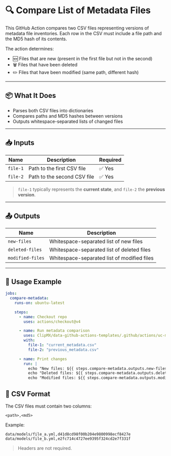 # 🔍 Compare List of Metadata Files

This GitHub Action compares two CSV files representing versions of metadata file inventories. Each row in the CSV must include a file path and the MD5 hash of its contents.

The action determines:
- 🆕 Files that are new (present in the first file but not in the second)
- 🗑️ Files that have been deleted
- ✏️ Files that have been modified (same path, different hash)

---

## 📦 What It Does

- Parses both CSV files into dictionaries
- Compares paths and MD5 hashes between versions
- Outputs whitespace-separated lists of changed files

---

## 📥 Inputs

| Name      | Description                    | Required |
|-----------|--------------------------------|----------|
| `file-1`  | Path to the first CSV file     | ✅ Yes    |
| `file-2`  | Path to the second CSV file    | ✅ Yes    |

> `file-1` typically represents the **current state**, and `file-2` the **previous version**.

---

## 📤 Outputs

| Name            | Description                                 |
|-----------------|---------------------------------------------|
| `new-files`     | Whitespace-separated list of new files      |
| `deleted-files` | Whitespace-separated list of deleted files  |
| `modified-files`| Whitespace-separated list of modified files |

---

## 🧪 Usage Example

```yaml
jobs:
  compare-metadata:
    runs-on: ubuntu-latest

    steps:
      - name: Checkout repo
        uses: actions/checkout@v4

      - name: Run metadata comparison
        uses: ClipMX/data-github-actions-templates/.github/actions/uc-metadata-compare-action@main
        with:
          file-1: "current_metadata.csv"
          file-2: "previous_metadata.csv"

      - name: Print changes
        run: |
          echo "New files: ${{ steps.compare-metadata.outputs.new-files }}"
          echo "Deleted files: ${{ steps.compare-metadata.outputs.deleted-files }}"
          echo "Modified files: ${{ steps.compare-metadata.outputs.modified-files }}"
```

## 📁 CSV Format

The CSV files must contain two columns:

```
<path>,<md5>
```

Example:

```
data/models/file_a.yml,d41d8cd98f00b204e9800998ecf8427e
data/models/file_b.yml,e2fc714c4727ee9395f324cd2e7f331f
```

> Headers are not required.